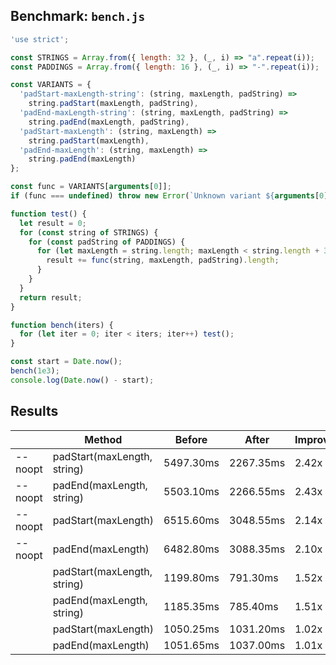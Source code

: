 ## Benchmark: `bench.js`

```js
'use strict';

const STRINGS = Array.from({ length: 32 }, (_, i) => "a".repeat(i));
const PADDINGS = Array.from({ length: 16 }, (_, i) => "-".repeat(i));

const VARIANTS = {
  'padStart-maxLength-string': (string, maxLength, padString) =>
    string.padStart(maxLength, padString),
  'padEnd-maxLength-string': (string, maxLength, padString) =>
    string.padEnd(maxLength, padString),
  'padStart-maxLength': (string, maxLength) =>
    string.padStart(maxLength),
  'padEnd-maxLength': (string, maxLength) =>
    string.padEnd(maxLength)
};

const func = VARIANTS[arguments[0]];
if (func === undefined) throw new Error(`Unknown variant ${arguments[0]}, expected ${Object.keys(VARIANTS).join(', ')}`);

function test() {
  let result = 0;
  for (const string of STRINGS) {
    for (const padString of PADDINGS) {
      for (let maxLength = string.length; maxLength < string.length + 32; maxLength++) {
        result += func(string, maxLength, padString).length;
      }
    }
  }
  return result;
}

function bench(iters) {
  for (let iter = 0; iter < iters; iter++) test();
}

const start = Date.now();
bench(1e3);
console.log(Date.now() - start);

```

## Results

|        |  Method  | Before | After | Improvement |
|--------|----------|--------|-------|-------------|
| --noopt | padStart(maxLength, string) | 5497.30ms | 2267.35ms | 2.42x |
| --noopt | padEnd(maxLength, string) | 5503.10ms | 2266.55ms | 2.43x |
| --noopt | padStart(maxLength) | 6515.60ms | 3048.55ms | 2.14x |
| --noopt | padEnd(maxLength) | 6482.80ms | 3088.35ms | 2.10x |
|  | padStart(maxLength, string) | 1199.80ms | 791.30ms | 1.52x |
|  | padEnd(maxLength, string) | 1185.35ms | 785.40ms | 1.51x |
|  | padStart(maxLength) | 1050.25ms | 1031.20ms | 1.02x |
|  | padEnd(maxLength) | 1051.65ms | 1037.00ms | 1.01x |
